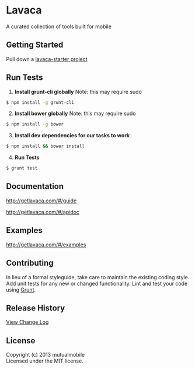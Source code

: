 # Lavaca

A curated collection of tools built for mobile

## Getting Started
Pull down a [lavaca-starter project](https://github.com/mutualmobile/lavaca-starter)

## Run Tests
1. __Install grunt-cli globally__
Note: this may require sudo
```bash
$ npm install -g grunt-cli
```

2. __Install bower globally__
Note: this may require sudo
```bash
$ npm install -g bower
```

3. __Install dev dependencies for our tasks to work__
```bash
$ npm install && bower install
```

4. __Run Tests__
```bash
$ grunt test
```

## Documentation
<http://getlavaca.com/#/guide>

<http://getlavaca.com/#/apidoc>

## Examples
<http://getlavaca.com/#/examples>

## Contributing
In lieu of a formal styleguide, take care to maintain the existing coding style. Add unit tests for any new or changed functionality. Lint and test your code using [Grunt](http://gruntjs.com/).

## Release History
[View Change Log](https://github.com/mutualmobile/lavaca/blob/master/CHANGELOG.md)

## License
Copyright (c) 2013 mutualmobile  
Licensed under the MIT license.
